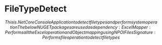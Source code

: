 # FileTypeDetect
$$
This is .Net Core Console Application to detect file types and perform system operation
The below NUGET packages are used as dependency: 
    ExcelMapper : Performs all the Excel operation and Object mapping using NPOI
    FilesSignature : Performs file operation to detect file types
$$